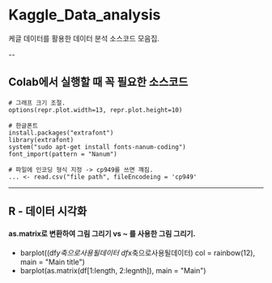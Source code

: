 # Kaggle_Data_analysis
케글 데이터를 활용한 데이터 분석 소스코드 모음집.

-- 
## Colab에서 실행할 때 꼭 필요한 소스코드

```
# 그래프 크기 조절.
options(repr.plot.width=13, repr.plot.height=10)
``` 

``` 
# 한글폰트
install.packages("extrafont")
library(extrafont)
system("sudo apt-get install fonts-nanum-coding")
font_import(pattern = "Nanum")
```

```
# 파일에 인코딩 형식 지정 -> cp949를 쓰면 꺠짐.
... <- read.csv("file path", fileEncodeing = 'cp949'
```

--- 
## R - 데이터 시각화


#### as.matrix로 변환하여 그림 그리기 vs ~ 를 사용한 그림 그리기.
- barplot((df$y축으로사용될데이터 ~ df$x축으로사용될데이터) col = rainbow(12), main = "Main title")
- barplot(as.matrix(df[1:length, 2:legnth]), main = "Main")
